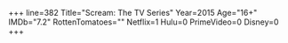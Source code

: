 +++
line=382
Title="Scream: The TV Series"
Year=2015
Age="16+"
IMDb="7.2"
RottenTomatoes=""
Netflix=1
Hulu=0
PrimeVideo=0
Disney=0
+++

